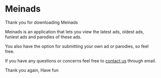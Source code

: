 # Meinads

Thank you for downloading Meinads

Meinads is an application that lets you view the latest ads, oldest ads, funiest ads and parodies of these ads.

You also have the option for submitting your own ad or parodies, so feel free.

If you have any questions or concerns feel free to [contact us](sikabob.belaid7@gmail.com) through email.

Thank you again,
Have fun
